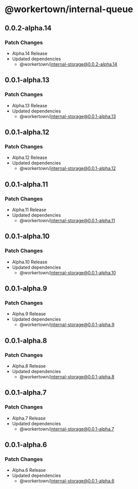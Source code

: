 # @workertown/internal-queue

## 0.0.2-alpha.14

### Patch Changes

- Alpha.14 Release
- Updated dependencies
  - @workertown/internal-storage@0.0.2-alpha.14

## 0.0.1-alpha.13

### Patch Changes

- Alpha.13 Release
- Updated dependencies
  - @workertown/internal-storage@0.0.1-alpha.13

## 0.0.1-alpha.12

### Patch Changes

- Alpha.12 Release
- Updated dependencies
  - @workertown/internal-storage@0.0.1-alpha.12

## 0.0.1-alpha.11

### Patch Changes

- Alpha.11 Release
- Updated dependencies
  - @workertown/internal-storage@0.0.1-alpha.11

## 0.0.1-alpha.10

### Patch Changes

- Alpha.10 Release
- Updated dependencies
  - @workertown/internal-storage@0.0.1-alpha.10

## 0.0.1-alpha.9

### Patch Changes

- Alpha.9 Release
- Updated dependencies
  - @workertown/internal-storage@0.0.1-alpha.9

## 0.0.1-alpha.8

### Patch Changes

- Alpha.8 Release
- Updated dependencies
  - @workertown/internal-storage@0.0.1-alpha.8

## 0.0.1-alpha.7

### Patch Changes

- Alpha.7 Release
- Updated dependencies
  - @workertown/internal-storage@0.0.1-alpha.7

## 0.0.1-alpha.6

### Patch Changes

- Alpha.6 Release
- Updated dependencies
  - @workertown/internal-storage@0.0.1-alpha.6

